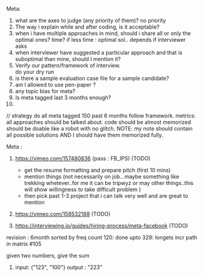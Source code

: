 Meta:
1. what are the axes to judge (any priority of them)?
    no priority
2. The way i explain while and after coding, is it acceptable?
3. when i have multiple approaches in mind, should i share all or only the optimal ones?
    time? if less time : optimal sol..
    depends if interviewer asks
4. when interviewer have suggested a particular approach and that is suboptimal than mine, should I
    mention it?
5. Verify our pattern/framework of interview.  
    do your dry run
5. is there a sample evaluation case file for a sample candidate?
5. am I allowed to use pen-paper ?
6. any topic bias for meta?
7. Is meta tagged last 3 months enough? 
8. 


// strategy
do all meta tagged 150 past 6 months
follow framework.
metrics:
    all approaches should be talked about.
    code should be almost memorized
    should be doable like a robot with no glitch.
NOTE: my note should contain all possible solutions AND
    I should have them memorized fully.
    


Meta :
1. https://vimeo.com/157480836  (pass : FB_IPS) (TODO)
    - get the resume formatting and prepare pitch (first 10 mins)
    - mention things (not necessarily on job...maybe something like trekking whetever..for me it can be tripwyz or may other things..this will show willingness to take difficult problem )
    - then pick past 1-3 project that i can talk very well and are great to mention
2. https://vimeo.com/158532188 (TODO)

3. https://interviewing.io/guides/hiring-process/meta-facebook (TODO)


revision : 
    6month sorted by freq count 120: 
    done upto 329: longets incr path in matrix #105


given two numbers, give the sum
1. input: {"123", "100"}
output : "223"